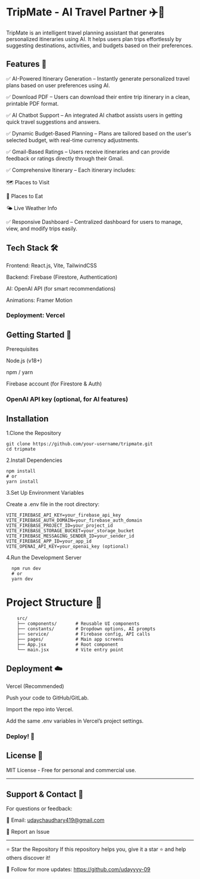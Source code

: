 # TripMate - AI Travel Partner ✈️🤖

TripMate is an intelligent travel planning assistant that generates personalized itineraries using AI. It helps users plan trips effortlessly by suggesting destinations, activities, and budgets based on their preferences.


## Features 🌟

✅ AI-Powered Itinerary Generation – Instantly generate personalized travel plans based on user preferences using AI.

✅ Download PDF – Users can download their entire trip itinerary in a clean, printable PDF format.

✅ AI Chatbot Support – An integrated AI chatbot assists users in getting quick travel suggestions and answers.

✅ Dynamic Budget-Based Planning – Plans are tailored based on the user's selected budget, with real-time currency adjustments.

✅ Gmail-Based Ratings – Users receive itineraries and can provide feedback or ratings directly through their Gmail.

✅ Comprehensive Itinerary – Each itinerary includes:

   🗺️ Places to Visit

   🍴 Places to Eat

   🌤️ Live Weather Info

 ✅ Responsive Dashboard – Centralized dashboard for users to manage, view, and modify trips easily.

## 

## Tech Stack 🛠️

Frontend: React.js, Vite, TailwindCSS

Backend: Firebase (Firestore, Authentication)

AI: OpenAI API (for smart recommendations)

Animations: Framer Motion

### Deployment: Vercel



## Getting Started 🚀

Prerequisites

Node.js (v18+)

npm / yarn

Firebase account (for Firestore & Auth)

### OpenAI API key (optional, for AI features)



## Installation

1.Clone the Repository
    
    git clone https://github.com/your-username/tripmate.git
    cd tripmate

2.Install Dependencies
    
    npm install
    # or
    yarn install
    
3.Set Up Environment Variables

Create a .env file in the root directory:
    
    VITE_FIREBASE_API_KEY=your_firebase_api_key
    VITE_FIREBASE_AUTH_DOMAIN=your_firebase_auth_domain
    VITE_FIREBASE_PROJECT_ID=your_project_id
    VITE_FIREBASE_STORAGE_BUCKET=your_storage_bucket
    VITE_FIREBASE_MESSAGING_SENDER_ID=your_sender_id
    VITE_FIREBASE_APP_ID=your_app_id
    VITE_OPENAI_API_KEY=your_openai_key (optional)

 4.Run the Development Server
 
      npm run dev
      # or
      yarn dev


# Project Structure 📂

        src/  
        ├── components/       # Reusable UI components  
        ├── constants/        # Dropdown options, AI prompts  
        ├── service/          # Firebase config, API calls  
        ├── pages/            # Main app screens  
        ├── App.jsx           # Root component  
        └── main.jsx          # Vite entry point  
        


## Deployment ☁️

Vercel (Recommended)

Push your code to GitHub/GitLab.

Import the repo into Vercel.

Add the same .env variables in Vercel’s project settings.

### Deploy! 🚀



## License 📜

MIT License - Free for personal and commercial use.

---------------------------------------------------------------------------------------------------------------------------------------------------------------------------------------

## Support & Contact 📧

For questions or feedback:

📩 Email: udaychaudhary419@gmail.com

🐛 Report an Issue

---------------------------------------------------------------------------------------------------------------------------------------------------------------------------------------

⭐ Star the Repository If this repository helps you, give it a star ⭐ and help others discover it!

📌 Follow for more updates: https://github.com/udayyyy-09

